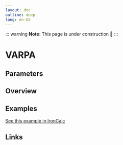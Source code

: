 ```yaml
---
layout: doc
outline: deep
lang: en-US
---
```


::: warning
**Note:** This page is under construction 🚧
:::

# VARPA

## Parameters

## Overview

## Examples

[See this example in IronCalc](https://app.ironcalc.com/?filename=varpa)

## Links